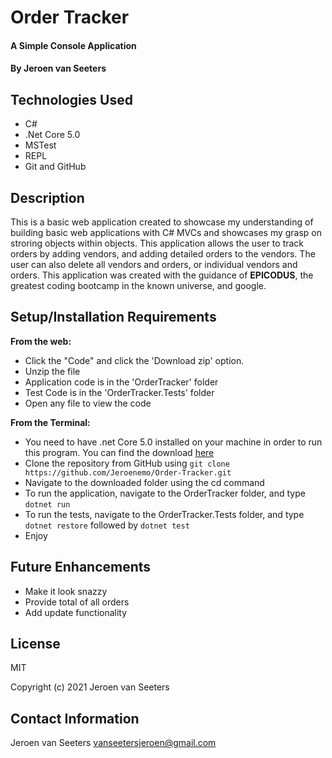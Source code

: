 # Order Tracker

#### A Simple Console Application

#### By Jeroen van Seeters

## Technologies Used

* C#
* .Net Core 5.0
* MSTest
* REPL
* Git and GitHub

## Description

This is a basic web application created to showcase my understanding of building basic web applications with C# MVCs and showcases my grasp on stroring objects within objects. This application allows the user to track orders by adding vendors, and adding detailed orders to the vendors. The user can also delete all vendors and orders, or individual vendors and orders. This application was created with the guidance of **EPICODUS**, the greatest coding bootcamp in the known universe, and google.

## Setup/Installation Requirements

**From the web:**
* Click the "Code" and click the 'Download zip' option.
* Unzip the file
* Application code is in the 'OrderTracker' folder
* Test Code is in the 'OrderTracker.Tests' folder
* Open any file to view the code

**From the Terminal:**
* You need to have .net Core 5.0 installed on your machine in order to run this program. You can find the download [here](https://dotnet.microsoft.com/download/dotnet/5.0)
* Clone the repository from GitHub using `git clone https://github.com/Jeroenemo/Order-Tracker.git`
* Navigate to the downloaded folder using the cd command
* To run the application, navigate to the OrderTracker folder, and type `dotnet run`
* To run the tests, navigate to the OrderTracker.Tests folder, and type `dotnet restore` followed by `dotnet test`
* Enjoy
## Future Enhancements

* Make it look snazzy 
* Provide total of all orders
* Add update functionality 


## License

MIT

Copyright (c) 2021 Jeroen van Seeters

## Contact Information

Jeroen van Seeters vanseetersjeroen@gmail.com
